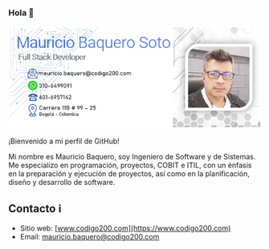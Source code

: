 ### Hola 👋
![](https://raw.githubusercontent.com/MaoBaquero/MaoBaquero/main/front-git.png)                                                                                    

¡Bienvenido a mi perfil de GitHub!

Mi nombre es Mauricio Baquero, soy Ingeniero de Software y de Sistemas. Me especializo en programación, proyectos, COBIT e ITIL, con un énfasis en la preparación y ejecución de proyectos, así como en la planificación, diseño y desarrollo de software.

## Contacto ℹ️

- Sitio web: [www.codigo200.com](https://www.codigo200.com)
- Email: mauricio.baquero@codigo200.com

